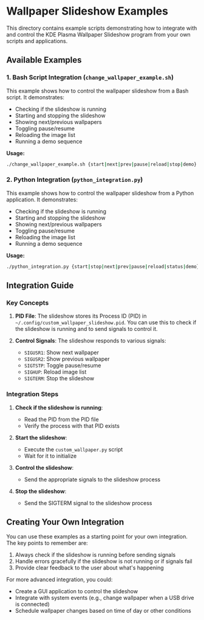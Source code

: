 # Wallpaper Slideshow Examples

This directory contains example scripts demonstrating how to integrate with and control the KDE Plasma Wallpaper Slideshow program from your own scripts and applications.

## Available Examples

### 1. Bash Script Integration (`change_wallpaper_example.sh`)

This example shows how to control the wallpaper slideshow from a Bash script. It demonstrates:

- Checking if the slideshow is running
- Starting and stopping the slideshow
- Showing next/previous wallpapers
- Toggling pause/resume
- Reloading the image list
- Running a demo sequence

**Usage:**
```bash
./change_wallpaper_example.sh {start|next|prev|pause|reload|stop|demo}
```

### 2. Python Integration (`python_integration.py`)

This example shows how to control the wallpaper slideshow from a Python application. It demonstrates:

- Checking if the slideshow is running
- Starting and stopping the slideshow
- Showing next/previous wallpapers
- Toggling pause/resume
- Reloading the image list
- Running a demo sequence

**Usage:**
```bash
./python_integration.py {start|stop|next|prev|pause|reload|status|demo}
```

## Integration Guide

### Key Concepts

1. **PID File**: The slideshow stores its Process ID (PID) in `~/.config/custom_wallpaper_slideshow.pid`. You can use this to check if the slideshow is running and to send signals to control it.

2. **Control Signals**: The slideshow responds to various signals:
   - `SIGUSR1`: Show next wallpaper
   - `SIGUSR2`: Show previous wallpaper
   - `SIGTSTP`: Toggle pause/resume
   - `SIGHUP`: Reload image list
   - `SIGTERM`: Stop the slideshow

### Integration Steps

1. **Check if the slideshow is running**:
   - Read the PID from the PID file
   - Verify the process with that PID exists

2. **Start the slideshow**:
   - Execute the `custom_wallpaper.py` script
   - Wait for it to initialize

3. **Control the slideshow**:
   - Send the appropriate signals to the slideshow process

4. **Stop the slideshow**:
   - Send the SIGTERM signal to the slideshow process

## Creating Your Own Integration

You can use these examples as a starting point for your own integration. The key points to remember are:

1. Always check if the slideshow is running before sending signals
2. Handle errors gracefully if the slideshow is not running or if signals fail
3. Provide clear feedback to the user about what's happening

For more advanced integration, you could:
- Create a GUI application to control the slideshow
- Integrate with system events (e.g., change wallpaper when a USB drive is connected)
- Schedule wallpaper changes based on time of day or other conditions